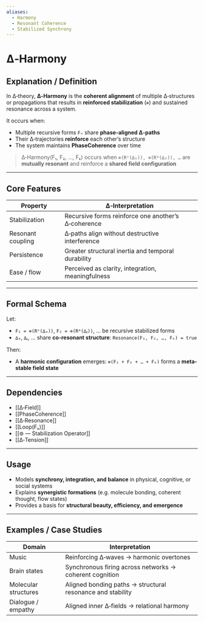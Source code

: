 ```yaml
---
aliases:
  - Harmony
  - Resonant Coherence
  - Stabilized Synchrony
---
```


# ∆‑Harmony

## Explanation / Definition

In ∆‑theory, **∆‑Harmony** is the **coherent alignment** of multiple ∆‑structures or propagations that results in **reinforced stabilization** (`⊚`) and sustained resonance across a system.

It occurs when:

* Multiple recursive forms `Fₙ` share **phase-aligned ∆‑paths**
* Their ∆‑trajectories **reinforce** each other’s structure
* The system maintains **PhaseCoherence** over time

> ∆‑Harmony(F₁, F₂, …, Fₖ) occurs when
> `⊚(Rⁿ(∆₁)), ⊚(Rᵐ(∆₂)), …` are **mutually resonant**
> and reinforce a **shared field configuration**

---

## Core Features

| Property          | ∆‑Interpretation                                    |
| ----------------- | --------------------------------------------------- |
| Stabilization     | Recursive forms reinforce one another’s ∆‑coherence |
| Resonant coupling | ∆‑paths align without destructive interference      |
| Persistence       | Greater structural inertia and temporal durability  |
| Ease / flow       | Perceived as clarity, integration, meaningfulness   |

---

## Formal Schema

Let:

* `F₁ = ⊚(Rⁿ(∆ₐ))`, `F₂ = ⊚(Rᵐ(∆ᵦ))`, … be recursive stabilized forms
* `∆ₐ`, `∆ᵦ`, … share **co-resonant structure**:
  `Resonance(F₁, F₂, …, Fₖ) = true`

Then:

* A **harmonic configuration** emerges:
  `⊚(F₁ + F₂ + … + Fₖ)` forms a **meta-stable field state**

---

## Dependencies

* [[∆‑Field]]
* [[PhaseCoherence]]
* [[∆‑Resonance]]
* [[Loop(Fₙ)]]
* [[⊚ — Stabilization Operator]]
* [[∆‑Tension]]

---

## Usage

* Models **synchrony, integration, and balance** in physical, cognitive, or social systems
* Explains **synergistic formations** (e.g. molecule bonding, coherent thought, flow states)
* Provides a basis for **structural beauty, efficiency, and emergence**

---

## Examples / Case Studies

| Domain               | Interpretation                                             |
| -------------------- | ---------------------------------------------------------- |
| Music                | Reinforcing ∆‑waves → harmonic overtones                   |
| Brain states         | Synchronous firing across networks → coherent cognition    |
| Molecular structures | Aligned bonding paths → structural resonance and stability |
| Dialogue / empathy   | Aligned inner ∆‑fields → relational harmony                |

